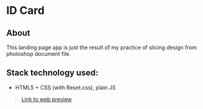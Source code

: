 # ID Card

## About
This landing page app is just the result of my practice of slicing design from photoshop document file.

## Stack technology used:
* HTML5 + CSS (with Reset.css), plain JS

> [Link to web preview](https://anassasp.github.io/slicing-ui/)
